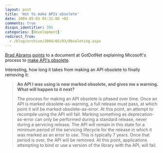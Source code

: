 ```yaml
---
layout: post
title: 'Hot to make APIs obsolete'
date: 2004-05-03 05:31:00 +02
comments: true
disqus_identifier: 391
categories: [Development]
redirect_from:
  - /blog/archive/2004/05/03/Obsoleting.aspx
---
```


[Brad Abrams](http://blogs.msdn.com/brada/) [points](http://blogs.msdn.com/brada/archive/2004/05/01/124548.aspx) to a document at GotDotNet explaining Micosoft's process to [make API's obsolete](http://www.gotdotnet.com/team/changeinfo/V2.0/obsoletefaq.aspx).

Interesting, how long it takes from making an API obsolete to finally removing it:

> **An API I was using is now marked obsolete, and gives me a warning. What will happen to it next?**
>
> The process for making an API obsolete is phased over time. Once an API is marked obsolete-as-warning, a full release must pass, at which point it will be marked obsolete-as-error. At this point, an attempt to recompile using the API will fail. Marking something as deprecation-as-error can only be performed during a standard release, never during a servicing release.
> The API will remain in this state for a minimum period of the servicing lifecycle for the release in which it was marked as an error to use. This is typically 7 years. Once that period is over, the API will be removed. At this point, applications attempting to bind or use a version of the library with the API, will fail.

